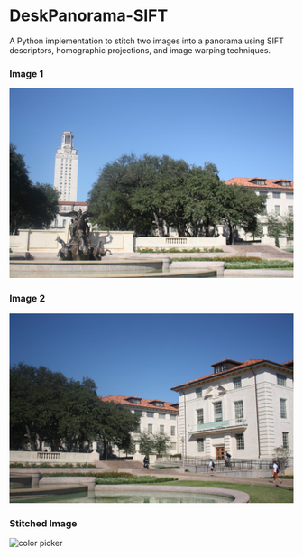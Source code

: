 # DeskPanorama-SIFT
A Python implementation to stitch two images into a panorama using SIFT descriptors, homographic projections, and image warping techniques.

### Image 1
<img src="Figure1.jpeg" alt="color picker" />

### Image 2
<img src="Figure2.jpeg" alt="color picker" />

### Stitched Image
<img src="Sample_Result.jpeg" alt="color picker" />

